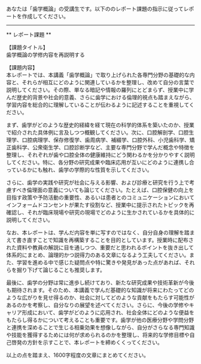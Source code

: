 あなたは「歯学概論」の受講生です。以下ののレポート課題の指示に従ってレポートを作成してください。

---------------------------------------
** レポート課題 **

【課題タイトル】  
歯学概論の学修内容を再説明する

【課題内容】  
本レポートでは、本講義「歯学概論」で取り上げられた各専門分野の基礎的な内容と、それらが相互にどのように関連しているかを整理し、改めて自分の言葉で説明してください。その際、単なる暗記や情報の羅列にとどまらず、授業中に学んだ歴史的背景や社会的意義、さらに歯学における倫理的視点も踏まえながら、学習内容を総合的に理解していることが伝わるように記述することを重視してください。

まず、歯学がどのような歴史的経緯を経て現在の科学的体系を築いたのか、授業で紹介された具体例に言及しつつ概観してください。次に、口腔解剖学、口腔生理学、口腔病理学、保存修復学、歯周病学、補綴学、口腔外科、小児歯科学、矯正歯科学、公衆衛生学、口腔診断学など、主要な専門分野で学んだ概念や特徴を整理し、それぞれが歯や口腔全体の健康維持にどう関わるかを分かりやすく説明してください。特に、各分野の研究成果や臨床応用が互いにどのように連携し合っているかにも触れ、歯学の学際的な性質を示してください。

さらに、歯学の実践や研究が社会に与える影響、および診療と研究を行う上で考慮すべき倫理面の意義についても論じてください。たとえば、口腔保健の向上を目指す政策や予防活動の重要性、あるいは患者とのコミュニケーションにおいてインフォームドコンセントが果たす役割など、授業中に提示されたトピックを再確認し、それが臨床現場や研究の現場でどのように生かされているかを具体的に説明してください。

なお、本レポートは、学んだ内容を単に写すのではなく、自分自身の理解を踏まえて書き直すことで知識を再構築することを目的としています。授業時に配布された資料や教員の解説に目を通しつつ、重要だと思われるポイントを抜き出して体系的にまとめ、論理的かつ説得力のある文章になるよう工夫してください。また、学習を進める中で感じた疑問点や特に驚きや発見があった点があれば、それらを掘り下げて論じることも推奨します。

最後に、歯学の分野は常に進歩し続けており、新たな研究成果や技術革新が今後も期待されます。そのため、本講義で学んだ基礎的な知識が将来にわたってどのような広がりを見せ得るのか、社会に対してどのような貢献をもたらす可能性があるのかを考察し、自分なりの展望を述べてください。さらに、今後の学修やキャリア形成において、歯学がどのように応用され、社会全体にどのような便益をもたらし得るかについて考えることも重要です。歯学が他の医療分野や学問分野と連携を深めることで生じる相乗効果を想像しながら、自分がさらなる専門知識や技能を獲得するためには何が求められるのかを整理し、将来的な学修目標や自己啓発の方針を示すことで、本レポートを締めくくってください。

以上の点を踏まえ、1600字程度の文章にまとめてください。